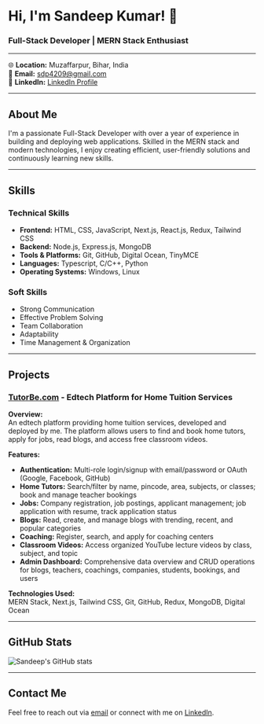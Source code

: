 # Hi, I'm Sandeep Kumar! 👋

### Full-Stack Developer | MERN Stack Enthusiast

---

🌐 **Location:** Muzaffarpur, Bihar, India  
📧 **Email:** sdp4209@gmail.com  
🔗 **LinkedIn:** [LinkedIn Profile](https://www.linkedin.com/in/your-linkedin-profile)

---

## About Me

I'm a passionate Full-Stack Developer with over a year of experience in building and deploying web applications. Skilled in the MERN stack and modern technologies, I enjoy creating efficient, user-friendly solutions and continuously learning new skills.

---

## Skills

### Technical Skills

- **Frontend:** HTML, CSS, JavaScript, Next.js, React.js, Redux, Tailwind CSS
- **Backend:** Node.js, Express.js, MongoDB
- **Tools & Platforms:** Git, GitHub, Digital Ocean, TinyMCE
- **Languages:** Typescript, C/C++, Python
- **Operating Systems:** Windows, Linux

### Soft Skills

- Strong Communication
- Effective Problem Solving
- Team Collaboration
- Adaptability
- Time Management & Organization

---

## Projects

### [TutorBe.com](https://www.tutorbe.com) - Edtech Platform for Home Tuition Services

**Overview:**  
An edtech platform providing home tuition services, developed and deployed by me. The platform allows users to find and book home tutors, apply for jobs, read blogs, and access free classroom videos.

**Features:**  
- **Authentication:** Multi-role login/signup with email/password or OAuth (Google, Facebook, GitHub)
- **Home Tutors:** Search/filter by name, pincode, area, subjects, or classes; book and manage teacher bookings
- **Jobs:** Company registration, job postings, applicant management; job application with resume, track application status
- **Blogs:** Read, create, and manage blogs with trending, recent, and popular categories
- **Coaching:** Register, search, and apply for coaching centers
- **Classroom Videos:** Access organized YouTube lecture videos by class, subject, and topic
- **Admin Dashboard:** Comprehensive data overview and CRUD operations for blogs, teachers, coachings, companies, students, bookings, and users

**Technologies Used:**  
MERN Stack, Next.js, Tailwind CSS, Git, GitHub, Redux, MongoDB, Digital Ocean

---

## GitHub Stats

![Sandeep's GitHub stats](https://github-readme-stats.vercel.app/api?username=creativeSandeepKumar&show_icons=true&theme=radical)

---

## Contact Me

Feel free to reach out via [email](mailto:sdp4209@gmail.com) or connect with me on [LinkedIn](https://www.linkedin.com/in/your-linkedin-profile).
